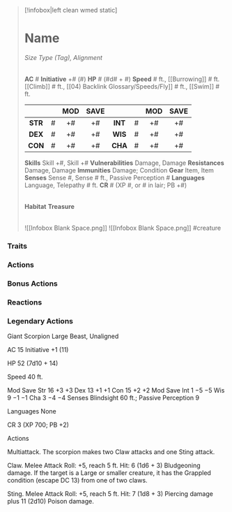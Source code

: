 > [!infobox|left clean wmed static]
> # Name
> *Size Type (Tag), Alignment*
> 
> | |
> | - |
> **AC** # **Initiative** +# (#)
> **HP** # (#d# + #)
> **Speed** # ft., [[Burrowing]] # ft. [[Climb]] # ft., [[04) Backlink Glossary/Speeds/Fly]] # ft., [[Swim]] # ft.
> 
> | | | MOD | SAVE | | | MOD | SAVE |
> | :-: | :-: | :-: | :-: | :-: | :-: | :-: | :-: |
> | **STR** | # | +# | +# | **INT** | # | +# | +# | 
> | **DEX** | # | +# | +# | **WIS** | # | +# | +# |
> | **CON** | # | +# | +# | **CHA** | # | +# | +# |
> **Skills** Skill +#, Skill +#
> **Vulnerabilities** Damage, Damage
> **Resistances** Damage, Damage
> **Immunities** Damage; Condition
> **Gear** Item, Item
> **Senses** Sense #, Sense # ft., Passive Perception #
> **Languages** Language, Telepathy # ft.
> **CR** # (XP #, or # in lair; PB +#)
>
> | |
> | - |
> **Habitat**
> **Treasure**
> 
> | |
> | - |
> ![[Infobox Blank Space.png]]
> ![[Infobox Blank Space.png]]
> #creature 


### Traits
### Actions
### Bonus Actions
### Reactions
### Legendary Actions
Giant Scorpion
Large Beast, Unaligned

AC 15 Initiative +1 (11)

HP 52 (7d10 + 14)

Speed 40 ft.

Mod	Save
Str	16	+3	+3
Dex	13	+1	+1
Con	15	+2	+2
Mod	Save
Int	1	−5	−5
Wis	9	−1	−1
Cha	3	−4	−4
Senses Blindsight 60 ft.; Passive Perception 9

Languages None

CR 3 (XP 700; PB +2)

Actions

Multiattack. The scorpion makes two Claw attacks and one Sting attack.

Claw. Melee Attack Roll: +5, reach 5 ft. Hit: 6 (1d6 + 3) Bludgeoning damage. If the target is a Large or smaller creature, it has the Grappled condition (escape DC 13) from one of two claws.

Sting. Melee Attack Roll: +5, reach 5 ft. Hit: 7 (1d8 + 3) Piercing damage plus 11 (2d10) Poison damage.
